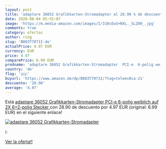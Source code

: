 ```yaml
---
layout: post
title: 'adaptare 36052 Grafikkarten-Stromadapter al 28.90 % de descuento'
date: 2020-08-04 05:55:07
image: 'https://m.media-amazon.com/images/I/310cEwS+NXL._SL200_.jpg'
comments: true
category: ofertas
author: ring
slug: 'B003T7071I-de'
actualPrice: 4.97 EUR
currency: EUR
price: 4.97
comparePrice: 6.99 EUR
prodname: 'adaptare 36052 Grafikkarten-Stromadapter  PCI-e  6-polig weiblich auf 2X 6+2-polig Stecker '
country: 'de'
flag: '🇩🇪'
buyurl: 'https://www.amazon.de/dp/B003T7071I/?tag=tolees0ca-21'
descuento: '28.90'
average: '4.97'
---
```


Está [adaptare 36052 Grafikkarten-Stromadapter  PCI-e  6-polig weiblich auf 2X 6+2-polig Stecker ](https://www.amazon.de/dp/B003T7071I/?tag=tolees0ca-21) con 28.90 de descuento por 4.97 EUR (original: 6.99 EUR) en el siguiente enlace!

[![adaptare 36052 Grafikkarten-Stromadapter](https://m.media-amazon.com/images/I/310cEwS+NXL._SL200_.jpg)](https://www.amazon.de/dp/B003T7071I/?tag=tolees0ca-21)

ℹ️:


[Ver la oferta!!](https://www.amazon.de/dp/B003T7071I/?tag=tolees0ca-21)
